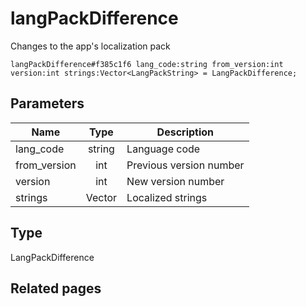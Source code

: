 # langPackDifference
Changes to the app's localization pack

```
langPackDifference#f385c1f6 lang_code:string from_version:int version:int strings:Vector<LangPackString> = LangPackDifference;
```

## Parameters
| Name | Type | Description |
| ---- | :----: | ----------- |
| lang_code | string | Language code |
| from_version | int | Previous version number |
| version | int | New version number |
| strings | Vector<LangPackString> | Localized strings |


## Type
LangPackDifference

## Related pages
